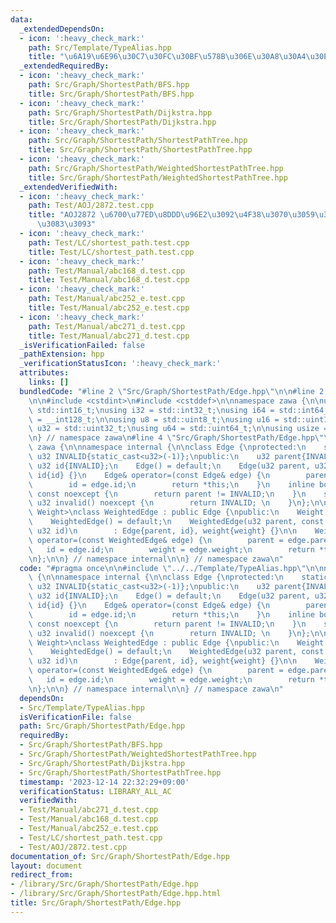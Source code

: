 ```yaml
---
data:
  _extendedDependsOn:
  - icon: ':heavy_check_mark:'
    path: Src/Template/TypeAlias.hpp
    title: "\u6A19\u6E96\u30C7\u30FC\u30BF\u578B\u306E\u30A8\u30A4\u30EA\u30A2\u30B9"
  _extendedRequiredBy:
  - icon: ':heavy_check_mark:'
    path: Src/Graph/ShortestPath/BFS.hpp
    title: Src/Graph/ShortestPath/BFS.hpp
  - icon: ':heavy_check_mark:'
    path: Src/Graph/ShortestPath/Dijkstra.hpp
    title: Src/Graph/ShortestPath/Dijkstra.hpp
  - icon: ':heavy_check_mark:'
    path: Src/Graph/ShortestPath/ShortestPathTree.hpp
    title: Src/Graph/ShortestPath/ShortestPathTree.hpp
  - icon: ':heavy_check_mark:'
    path: Src/Graph/ShortestPath/WeightedShortestPathTree.hpp
    title: Src/Graph/ShortestPath/WeightedShortestPathTree.hpp
  _extendedVerifiedWith:
  - icon: ':heavy_check_mark:'
    path: Test/AOJ/2872.test.cpp
    title: "AOJ2872 \u6700\u77ED\u8DDD\u96E2\u3092\u4F38\u3070\u3059\u3048\u3073\u3061\
      \u3083\u3093"
  - icon: ':heavy_check_mark:'
    path: Test/LC/shortest_path.test.cpp
    title: Test/LC/shortest_path.test.cpp
  - icon: ':heavy_check_mark:'
    path: Test/Manual/abc168_d.test.cpp
    title: Test/Manual/abc168_d.test.cpp
  - icon: ':heavy_check_mark:'
    path: Test/Manual/abc252_e.test.cpp
    title: Test/Manual/abc252_e.test.cpp
  - icon: ':heavy_check_mark:'
    path: Test/Manual/abc271_d.test.cpp
    title: Test/Manual/abc271_d.test.cpp
  _isVerificationFailed: false
  _pathExtension: hpp
  _verificationStatusIcon: ':heavy_check_mark:'
  attributes:
    links: []
  bundledCode: "#line 2 \"Src/Graph/ShortestPath/Edge.hpp\"\n\n#line 2 \"Src/Template/TypeAlias.hpp\"\
    \n\n#include <cstdint>\n#include <cstddef>\n\nnamespace zawa {\n\nusing i16 =\
    \ std::int16_t;\nusing i32 = std::int32_t;\nusing i64 = std::int64_t;\nusing i128\
    \ = __int128_t;\n\nusing u8 = std::uint8_t;\nusing u16 = std::uint16_t;\nusing\
    \ u32 = std::uint32_t;\nusing u64 = std::uint64_t;\n\nusing usize = std::size_t;\n\
    \n} // namespace zawa\n#line 4 \"Src/Graph/ShortestPath/Edge.hpp\"\n\nnamespace\
    \ zawa {\n\nnamespace internal {\n\nclass Edge {\nprotected:\n    static constexpr\
    \ u32 INVALID{static_cast<u32>(-1)};\npublic:\n    u32 parent{INVALID}; \n   \
    \ u32 id{INVALID};\n    Edge() = default;\n    Edge(u32 parent, u32 id) : parent{parent},\
    \ id{id} {}\n    Edge& operator=(const Edge& edge) {\n        parent = edge.parent;\n\
    \        id = edge.id;\n        return *this;\n    }\n    inline bool exist()\
    \ const noexcept {\n        return parent != INVALID;\n    }\n    static constexpr\
    \ u32 invalid() noexcept {\n        return INVALID; \n    }\n};\n\ntemplate <class\
    \ Weight>\nclass WeightedEdge : public Edge {\npublic:\n    Weight weight{INVALID};\n\
    \    WeightedEdge() = default;\n    WeightedEdge(u32 parent, const Weight& weight,\
    \ u32 id)\n        : Edge{parent, id}, weight{weight} {}\n\n    WeightedEdge&\
    \ operator=(const WeightedEdge& edge) {\n        parent = edge.parent;\n     \
    \   id = edge.id;\n        weight = edge.weight;\n        return *this;\n    }\n\
    \n};\n\n} // namespace internal\n\n} // namespace zawa\n"
  code: "#pragma once\n\n#include \"../../Template/TypeAlias.hpp\"\n\nnamespace zawa\
    \ {\n\nnamespace internal {\n\nclass Edge {\nprotected:\n    static constexpr\
    \ u32 INVALID{static_cast<u32>(-1)};\npublic:\n    u32 parent{INVALID}; \n   \
    \ u32 id{INVALID};\n    Edge() = default;\n    Edge(u32 parent, u32 id) : parent{parent},\
    \ id{id} {}\n    Edge& operator=(const Edge& edge) {\n        parent = edge.parent;\n\
    \        id = edge.id;\n        return *this;\n    }\n    inline bool exist()\
    \ const noexcept {\n        return parent != INVALID;\n    }\n    static constexpr\
    \ u32 invalid() noexcept {\n        return INVALID; \n    }\n};\n\ntemplate <class\
    \ Weight>\nclass WeightedEdge : public Edge {\npublic:\n    Weight weight{INVALID};\n\
    \    WeightedEdge() = default;\n    WeightedEdge(u32 parent, const Weight& weight,\
    \ u32 id)\n        : Edge{parent, id}, weight{weight} {}\n\n    WeightedEdge&\
    \ operator=(const WeightedEdge& edge) {\n        parent = edge.parent;\n     \
    \   id = edge.id;\n        weight = edge.weight;\n        return *this;\n    }\n\
    \n};\n\n} // namespace internal\n\n} // namespace zawa\n"
  dependsOn:
  - Src/Template/TypeAlias.hpp
  isVerificationFile: false
  path: Src/Graph/ShortestPath/Edge.hpp
  requiredBy:
  - Src/Graph/ShortestPath/BFS.hpp
  - Src/Graph/ShortestPath/WeightedShortestPathTree.hpp
  - Src/Graph/ShortestPath/Dijkstra.hpp
  - Src/Graph/ShortestPath/ShortestPathTree.hpp
  timestamp: '2023-12-14 22:32:29+09:00'
  verificationStatus: LIBRARY_ALL_AC
  verifiedWith:
  - Test/Manual/abc271_d.test.cpp
  - Test/Manual/abc168_d.test.cpp
  - Test/Manual/abc252_e.test.cpp
  - Test/LC/shortest_path.test.cpp
  - Test/AOJ/2872.test.cpp
documentation_of: Src/Graph/ShortestPath/Edge.hpp
layout: document
redirect_from:
- /library/Src/Graph/ShortestPath/Edge.hpp
- /library/Src/Graph/ShortestPath/Edge.hpp.html
title: Src/Graph/ShortestPath/Edge.hpp
---
```

